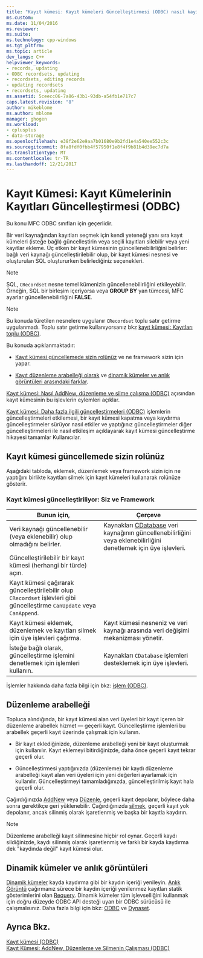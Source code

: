 ```yaml
---
title: "Kayıt kümesi: Kayıt kümeleri Güncelleştirmesi (ODBC) nasıl kayıtları. | Microsoft Docs"
ms.custom: 
ms.date: 11/04/2016
ms.reviewer: 
ms.suite: 
ms.technology: cpp-windows
ms.tgt_pltfrm: 
ms.topic: article
dev_langs: C++
helpviewer_keywords:
- records, updating
- ODBC recordsets, updating
- recordsets, editing records
- updating recordsets
- recordsets, updating
ms.assetid: 5ceecc06-7a86-43b1-93db-a54fb1e717c7
caps.latest.revision: "8"
author: mikeblome
ms.author: mblome
manager: ghogen
ms.workload:
- cplusplus
- data-storage
ms.openlocfilehash: e38f2e62e9aa7b01680e9b2fd1e4a540ee552c3c
ms.sourcegitcommit: 8fa8fdf0fbb4f57950f1e8f4f9b81b4d39ec7d7a
ms.translationtype: MT
ms.contentlocale: tr-TR
ms.lasthandoff: 12/21/2017
---
```

# <a name="recordset-how-recordsets-update-records-odbc"></a>Kayıt Kümesi: Kayıt Kümelerinin Kayıtları Güncelleştirmesi (ODBC)
Bu konu MFC ODBC sınıfları için geçerlidir.  
  
 Bir veri kaynağından kayıtları seçmek için kendi yeteneği yanı sıra kayıt kümeleri (isteğe bağlı) güncelleştirin veya seçili kayıtları silebilir veya yeni kayıtlar ekleme. Üç etken bir kayıt kümesinin güncellenebilirliğini belirler: bağlı veri kaynağı güncelleştirilebilir olup, bir kayıt kümesi nesnesi ve oluşturulan SQL oluştururken belirlediğiniz seçenekleri.  
  
> [!NOTE]
>  SQL, `CRecordset` nesne temel kümenizin güncellenebilirliğini etkileyebilir. Örneğin, SQL bir birleşim içeriyorsa veya **GROUP BY** yan tümcesi, MFC ayarlar güncellenebilirliğini **FALSE**.  
  
> [!NOTE]
>  Bu konuda türetilen nesnelere uygulanır `CRecordset` toplu satır getirme uygulanmadı. Toplu satır getirme kullanıyorsanız bkz [kayıt kümesi: Kayıtları toplu (ODBC)](../../data/odbc/recordset-fetching-records-in-bulk-odbc.md).  
  
 Bu konuda açıklanmaktadır:  
  
-   [Kayıt kümesi güncellemede sizin rolünüz](#_core_your_role_in_recordset_updating) ve ne framework sizin için yapar.  
  
-   [Kayıt düzenleme arabelleği olarak](#_core_the_edit_buffer) ve [dinamik kümeler ve anlık görüntüleri arasındaki farklar](#_core_dynasets_and_snapshots).  
  
 [Kayıt kümesi: Nasıl AddNew, düzenleme ve silme çalışma (ODBC)](../../data/odbc/recordset-how-addnew-edit-and-delete-work-odbc.md) açısından kayıt kümesinin bu işlevlerin eylemleri açıklar.  
  
 [Kayıt kümesi: Daha fazla ilgili güncelleştirmeleri (ODBC)](../../data/odbc/recordset-more-about-updates-odbc.md) işlemlerin güncelleştirmeleri etkilemesi, bir kayıt kümesi kapatma veya kaydırma güncelleştirmeler sürüyor nasıl etkiler ve yaptığınız güncelleştirmeler diğer güncelleştirmeleri ile nasıl etkileşim açıklayarak kayıt kümesi güncelleştirme hikayesi tamamlar Kullanıcılar.  
  
##  <a name="_core_your_role_in_recordset_updating"></a>Kayıt kümesi güncellemede sizin rolünüz  
 Aşağıdaki tabloda, eklemek, düzenlemek veya framework sizin için ne yaptığını birlikte kayıtları silmek için kayıt kümeleri kullanarak rolünüze gösterir.  
  
### <a name="recordset-updating-you-and-the-framework"></a>Kayıt kümesi güncelleştiriliyor: Siz ve Framework  
  
|Bunun için,|Çerçeve|  
|---------|-------------------|  
|Veri kaynağı güncellenebilir (veya eklenebilir) olup olmadığını belirler.|Kaynakları [CDatabase](../../mfc/reference/cdatabase-class.md) veri kaynağının güncellenebilirliğini veya eklenebilirliğini denetlemek için üye işlevleri.|  
|Güncelleştirilebilir bir kayıt kümesi (herhangi bir türde) açın.||  
|Kayıt kümesi çağırarak güncelleştirilebilir olup `CRecordset` işlevleri gibi güncelleştirme `CanUpdate` veya `CanAppend`.||  
|Kayıt kümesi eklemek, düzenlemek ve kayıtları silmek için üye işlevleri çağırma.|Kayıt kümesi nesneniz ve veri kaynağı arasında veri değişimi mekanizması yönetir.|  
|İsteğe bağlı olarak, güncelleştirme işlemini denetlemek için işlemleri kullanın.|Kaynakları `CDatabase` işlemleri desteklemek için üye işlevleri.|  
  
 İşlemler hakkında daha fazla bilgi için bkz: [işlem (ODBC)](../../data/odbc/transaction-odbc.md).  
  
##  <a name="_core_the_edit_buffer"></a>Düzenleme arabelleği  
 Topluca alındığında, bir kayıt kümesi alan veri üyeleri bir kayıt içeren bir düzenleme arabellek hizmet — geçerli kayıt. Güncelleştirme işlemleri bu arabellek geçerli kayıt üzerinde çalışmak için kullanın.  
  
-   Bir kayıt eklediğinizde, düzenleme arabelleği yeni bir kayıt oluşturmak için kullanılır. Kayıt eklemeyi bitirdiğinizde, daha önce geçerli kayıt tekrar geçerli olur.  
  
-   Güncelleştirmesi yaptığınızda (düzenleme) bir kaydı düzenleme arabelleği kayıt alan veri üyeleri için yeni değerleri ayarlamak için kullanılır. Güncelleştirmeyi tamamladığınızda, güncelleştirilmiş kayıt hala geçerli olur.  
  
 Çağırdığınızda [AddNew](../../mfc/reference/crecordset-class.md#addnew) veya [Düzenle](../../mfc/reference/crecordset-class.md#edit), geçerli kayıt depolanır, böylece daha sonra gerektikçe geri yüklenebilir. Çağırdığınızda [silmek](../../mfc/reference/crecordset-class.md#delete), geçerli kayıt yok depolanır, ancak silinmiş olarak işaretlenmiş ve başka bir kayıtla kaydırın.  
  
> [!NOTE]
>  Düzenleme arabelleği kayıt silinmesine hiçbir rol oynar. Geçerli kaydı sildiğinizde, kaydı silinmiş olarak işaretlenmiş ve farklı bir kayda kaydırma dek "kaydında değil" kayıt kümesi olur.  
  
##  <a name="_core_dynasets_and_snapshots"></a>Dinamik kümeler ve anlık görüntüleri  
 [Dinamik kümeler](../../data/odbc/dynaset.md) kayda kaydırma gibi bir kaydın içeriği yenileyin. [Anlık Görüntü](../../data/odbc/snapshot.md) çağırmanız sürece bir kaydın içeriği yenilenmez kayıtları statik gösterimlerini olan [Requery](../../mfc/reference/crecordset-class.md#requery). Dinamik kümeler tüm işlevselliğini kullanmak için doğru düzeyde ODBC API desteği uyan bir ODBC sürücüsü ile çalışmalısınız. Daha fazla bilgi için bkz: [ODBC](../../data/odbc/odbc-basics.md) ve [Dynaset](../../data/odbc/dynaset.md).  
  
## <a name="see-also"></a>Ayrıca Bkz.  
 [Kayıt kümesi (ODBC)](../../data/odbc/recordset-odbc.md)   
 [Kayıt Kümesi: AddNew, Düzenleme ve Silmenin Çalışması (ODBC)](../../data/odbc/recordset-how-addnew-edit-and-delete-work-odbc.md)